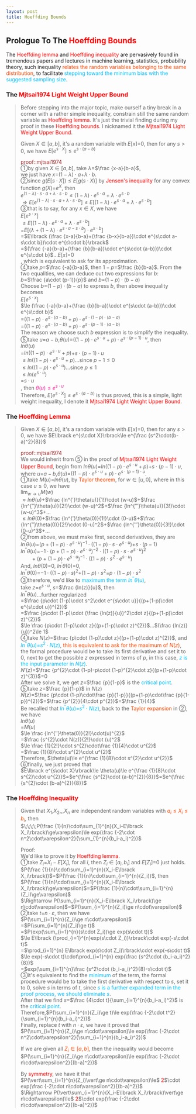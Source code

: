 ```yaml
---
layout: post
title: Hoeffding Bounds
---
```


## Prologue To The <font color="Red">Hoeffding Bounds</font>
<p class="message">
The <font color="Red">Hoeffding lemma</font> and <font color="Red">Hoeffding inequality</font> are pervasively found in tremendous papers 
and lectures in machine learning, statistics, probability theory, such inequality <font color="OrangeRed">relates the random variables 
belonging to the same distribution</font>, to facilitate <font color="DeepSkyBlue">stepping toward the minimum bias with the suggested sampling size</font>.  
</p>

### The <font color="Red">Mjtsai1974 Light Weight Upper Bound</font>
>Before stepping into the major topic, make ourself a tiny break in a corner with a rather simple inequality, constrain still the same random variable as <font color="Red">Hoeffding lemma</font>.  It's just the trivial finding during my proof in these <font color="Red">Hoeffding bounds</font>.  I nicknamed it the <font color="Red">Mjtsai1974 Light Weight Upper Bound</font>.  
>
>Given $X\in\lbrack a,b\rbrack$, it's a random variable with $E\lbrack x\rbrack$=$0$, then for any $s>0$, we have $E\lbrack e^{s\cdot X}\rbrack\le e^{s\cdot(a-b)}$  
>
><font color="Brown">proof::mjtsai1974</font>  
>&#10112;by given $X\in\lbrack a,b\rbrack$, take $\lambda$=$\frac {x-a}{b-a}$,  
>we just have $x$=$(1-\lambda)\cdot a$+$\lambda\cdot b$.  
>&#10113;since $g(E\lbrack s\cdot X\rbrack)\le E\lbrack g(s\cdot X)\rbrack$ by <font color="Red">Jensen's inequality</font> for any convex function $g(X)$=$e^{X}$, then  
>$e^{(1-\lambda)\cdot s\cdot a+\lambda\cdot s\cdot b}\le (1-\lambda)\cdot e^{s\cdot a}+\lambda\cdot e^{s\cdot b}$  
>$\Rightarrow E\lbrack e^{(1-\lambda)\cdot s\cdot a+\lambda\cdot s\cdot b}\rbrack\le E\lbrack (1-\lambda)\cdot e^{s\cdot a}+\lambda\cdot e^{s\cdot b}\rbrack$  
>&#10114;that is to say, for any $x\in X$, we have  
>$E\lbrack e^{s\cdot x}\rbrack$  
>$\le E\lbrack (1-\lambda)\cdot e^{s\cdot a}+\lambda\cdot e^{s\cdot b}\rbrack$  
>=$E\lbrack (\lambda+(1-\lambda)\cdot e^{s\cdot a-s\cdot b})\cdot e^{s\cdot b}\rbrack$  
>=$E\lbrack (\frac {x-a}{b-a}+(\frac {b-x}{b-a})\cdot e^{s\cdot a-s\cdot b})\cdot e^{s\cdot b}\rbrack$  
>=$(\frac {-a}{b-a}+(\frac {b}{b-a})\cdot e^{s\cdot (a-b)})\cdot e^{s\cdot b}$...$E\lbrack x\rbrack$=$0$  
>, which is equivalent to ask for its approximation.   
>&#10115;take $p$=$\frac {-a}{b-a}$, then $1-p$=$\frac {b}{b-a}$.  From the two equalities, we can deduce out two expressions for $b$:  
>$b$=$\frac {a\cdot (p-1)}{p}$ and $b$=$(1-p)\cdot (b-a)$  
>Choose $b$=$(1-p)\cdot (b-a)$ to express $b$, then above inequality becomes  
>$E\lbrack e^{s\cdot x}\rbrack$  
>$\le (\frac {-a}{b-a}+(\frac {b}{b-a})\cdot e^{s\cdot (a-b)})\cdot e^{s\cdot b}$  
>=$((1-p)\cdot e^{s\cdot (a-b)}+p)\cdot e^{s\cdot (1-p)\cdot (b-a)}$  
>=$((1-p)\cdot e^{s\cdot (a-b)}+p)\cdot e^{s\cdot (p-1)\cdot (a-b)}$  
>The reason we choose such $b$ expression is to simplify the inequality.  
>&#10116;take $u$=$a-b$,$\theta(u)$=$((1-p)\cdot e^{s\cdot u}+p)\cdot e^{s\cdot (p-1)\cdot u}$, then  
>$ln\theta(u)$  
>=$ln((1-p)\cdot e^{s\cdot u}+p)$+$s\cdot (p-1)\cdot u$  
>$\le ln((1-p)\cdot e^{s\cdot u}+p)$...since $p-1\le 0$  
>$\le ln((1-p)\cdot e^{s\cdot u})$...since $p\le 1$    
>$\le ln(e^{s\cdot u})$  
>=$s\cdot u$  
>, then <font color="DeepPink">$\theta(u)\le e^{s\cdot u}$</font>  
>Therefore, $E\lbrack e^{s\cdot X}\rbrack\le e^{s\cdot(a-b)}$ is thus proved, this is a simple, light weight inequality, I denote it <font color="Red">Mjtsai1974 Light Weight Upper Bound</font>.  

### The <font color="Red">Hoeffding Lemma</font>
>Given $X\in\lbrack a,b\rbrack$, it's a random variable with $E\lbrack x\rbrack$=$0$, then for any $s>0$, we have $E\lbrack e^{s\cdot X}\rbrack\le e^{\frac {s^2\cdot(b-a)^2}{8}}$  
>
><font color="Brown">proof::mjtsai1974</font>  
>We would inherit from &#10116; in the proof of <font color="Red">Mjtsai1974 Light Weight Upper Bound</font>, begin from $ln\theta(u)$=$ln((1-p)\cdot e^{s\cdot u}+p)$+$s\cdot (p-1)\cdot u$, where $u$=$a-b$,$\theta(u)$=$((1-p)\cdot e^{s\cdot u}+p)\cdot e^{s\cdot (p-1)\cdot u}$.  
>&#10112;take $M(u)$=$ln\theta(u)$, by <font color="OrangeRed">Taylor theorem</font>, for $w\in\lbrack u,0\rbrack$, where in this case $u\le 0$, we have  
>$\lim_{w\rightarrow u}M(w)$  
>$\approx ln\theta(u)$+$\frac {ln^{′}\theta(u)}{1!}\cdot (w-u)$+$\frac {ln^{″}\theta(u)}{2!}\cdot (w-u)^2$+$\frac {ln^{′″}\theta(u)}{3!}\cdot (w-u)^3$+...  
>$\le ln\theta(0)$+$\frac {ln^{′}\theta(0)}{1!}\cdot (0-u)$+$\frac {ln^{″}\theta(0)}{2!}\cdot (0-u)^2$+$\frac {ln^{′″}\theta(0)}{3!}\cdot (0-u)^3$+...  
>&#10113;from above, we must make first, second derivatives, they are  
>$ln^{′}\theta(u)$=$(p+(1-p)\cdot e^{s\cdot u})^{-1}\cdot ((1-p)\cdot s\cdot e^{s\cdot u})$+$s\cdot(p-1)$  
>$ln^{″}\theta(u)$=$-1\cdot (p+(1-p)\cdot e^{s\cdot u})^{-2}\cdot ((1-p)\cdot s\cdot e^{s\cdot u})^{2}$  
>$\;\;\;\;\;\;\;\;+(p+(1-p)\cdot e^{s\cdot u})^{-1}\cdot ((1-p)\cdot s^2\cdot e^{s\cdot u})$  
>And, $ln\theta(0)$=$0$, $ln^{′}\theta(0)$=$0$,  
>$ln^{″}\theta(0)$=$-1\cdot((1-p)\cdot s)^2$+$(1-p)\cdot s^2$=$p\cdot (1-p)\cdot s^2$  
>&#10114;therefore, we'd like to <font color="DeepSkyBlue">maximum the term $ln^{″}\theta(u)$</font>,  
>take $z$=$e^{s\cdot u}$, $s$=$\frac {ln(z)}{u}$, then  
>$ln^{″}\theta(u)$...further regularized  
>=$\frac {p\cdot (1-p)\cdot s^2\cdot e^{s\cdot u}}{(p+(1-p)\cdot e^{s\cdot u})^{2}}$  
>=$\frac {p\cdot (1-p)\cdot (\frac {ln(z)}{u})^2\cdot z}{(p+(1-p)\cdot z)^{2}}$  
>$\le \frac {p\cdot (1-p)\cdot z}{(p+(1-p)\cdot z)^{2}}$...$(\frac {ln(z)}{u})^2\le 1$  
>&#10115;take $N(z)$=$\frac {p\cdot (1-p)\cdot z}{(p+(1-p)\cdot z)^{2}}$, and <font color="DeepSkyBlue">$ln^{″}\theta(u)$=$s^2\cdot N(z)$</font>, <font color="OrangeRed">this is equivalent to ask for the maximum of $N(z)$</font>, the formal procedure would be to take its first derivative and set it to $0$, next to get the possible $z$ expressed in terms of $p$, in this case, <font color="DeepSkyBlue">$z$ is the input parameter in $N(z)$</font>.  
>$N′(z)$=$\frac {p^{2}\cdot (1-p)-p\cdot (1-p)^{2}\cdot z}{(p+(1-p)\cdot z)^{3}}$=$0$  
>After we solve it, we get $z$=$\frac {p}{1-p}$ is the <font color="DeepSkyBlue">critical point</font>.  
>&#10116;take $z$=$\frac {p}{1-p}$ in $N(z)$  
>$N(z)$=$\frac {p\cdot (1-p)\cdot\frac {p}{1-p}}{(p+(1-p)\cdot\frac {p}{1-p})^{2}}$=$\frac {p^{2}}{4\cdot p^{2}}$=$\frac {1}{4}$  
>Be recalled that <font color="DeepSkyBlue">$ln^{″}\theta(u)$=$s^2\cdot N(z)$</font>, back to the <font color="OrangeRed">Taylor expansion</font> in &#10113;, we have  
>$ln\theta(u)$  
>=$M(u)$  
>$\le \frac {ln^{″}\theta(0)}{2!}\cdot(u)^{2}$  
>=$\frac {s^{2}\cdot N(z)}{2!}\cdot (u)^2$  
>$\le \frac {1}{2!}\cdot s^{2}\cdot\frac {1}{4}\cdot u^{2}$  
>=$\frac {1}{8}\cdot s^{2}\cdot u^{2}$  
>Therefore, $\theta(u)\le e^{\frac {1}{8}\cdot s^{2}\cdot u^{2}}$  
>&#10117;finally, we just proved that  
>$E\lbrack e^{s\cdot X}\rbrack\le \theta(u)\le e^{\frac {1}{8}\cdot s^{2}\cdot u^{2}}$=$e^{\frac {s^{2}\cdot (a-b)^{2}}{8}}$=$e^{\frac {s^{2}\cdot (b-a)^{2}}{8}}$  

### The <font color="Red">Hoeffding Inequality</font>
>Given that $X_1$,$X_2$,,,$X_n$ are independent random variables with <font color="OrangeRed">$a_i\le X_i\le b_i$</font>, then  
>$\;\;\;\;P(\frac {1}{n}\cdot\sum_{1}^{n}(X_i-E\lbrack X_i\rbrack)\ge\varepsilon)\le exp(\frac {-2\cdot n^2\cdot\varepsilon^2}{\sum_{1}^{n}(b_i-a_i)^2})$  
>
>Proof:  
>We'd like to prove it by <font color="Red">Hoeffding lemma</font>.  
>&#10112;take $Z_i$=$X_i-E\lbrack X_i\rbrack$, for all $i$, then $Z_i\in\lbrack a_i,b_i\rbrack$ and $E\lbrack Z_i\rbrack$=$0$ just holds.  
>$P(\frac {1}{n}\cdot\sum_{i=1}^{n}(X_i-E\lbrack X_i\rbrack))$=$P(\frac {1}{n}\cdot\sum_{i=1}^{n}(Z_i))$, then  
>$P(\frac {1}{n}\cdot\sum_{i=1}^{n}(X_i-E\lbrack X_i\rbrack)\ge\varepsilon)$=$P(\frac {1}{n}\cdot\sum_{i=1}^{n}(Z_i)\ge\varepsilon)$  
>$\Rightarrow P(\sum_{i=1}^{n}(X_i-E\lbrack X_i\rbrack)\ge n\cdot\varepsilon)$=$P(\sum_{i=1}^{n}(Z_i)\ge n\cdot\varepsilon)$  
>&#10113;take $t$=$n\cdot\varepsilon$, then we have  
>$P(\sum_{i=1}^{n}(Z_i)\ge n\cdot\varepsilon)$  
>=$P(\sum_{i=1}^{n}(Z_i)\ge t)$  
>=$P(exp(\sum_{i=1}^{n}(s\cdot Z_i))\ge exp(s\cdot t))$  
>$\le E\lbrack (\prod_{i=1}^{n}exp(s\cdot Z_i))\rbrack\cdot exp(-s\cdot t)$  
>=$\prod_{i=1}^{n} E\lbrack exp(s\cdot Z_i)\rbrack\cdot exp(-s\cdot t)$  
>$\le exp(-s\cdot t)\cdot\prod_{i=1}^{n} exp(\frac {s^2\cdot (b_i-a_i)^2}{8})$  
>=$exp(\sum_{i=1}^{n}\frac {s^2\cdot (b_i-a_i)^2}{8}-s\cdot t)$  
>&#10114;it's equivalent to find the <font color="DeepSkyBlue">minimum</font> of the term, the formal procedure would be to take the first derivative with respect to $s$, set it to $0$, solve $s$ in terms of $t$, since <font color="DeepSkyBlue">$s$ is a further expanded term in the proof process, we should eliminate $s$</font>.  
>After that we find $s$=$\frac {4\cdot t}{\sum_{i=1}^{n}(b_i-a_i)^2}$ is the <font color="DeepSkyBlue">critical point</font>.  
>Therefore,$P(\sum_{i=1}^{n}(Z_i)\ge t)\le exp(\frac {-2\cdot t^2}{\sum_{i=1}^{n}(b_i-a_i)^2})$  
>Finally, replace $t$ with $n\cdot\varepsilon$, we have it proved that  
>$P(\sum_{i=1}^{n}(Z_i)\ge n\cdot\varepsilon)\le exp(\frac {-2\cdot n^2\cdot\varepsilon^2}{\sum_{i=1}^{n}(b_i-a_i)^2})$  
>
>If we are given all <font color="OrangeRed">$Z_i\in\lbrack a,b\rbrack$</font>, then the inequality would become  
>$P(\sum_{i=1}^{n}(Z_i)\ge n\cdot\varepsilon)\le exp(\frac {-2\cdot n\cdot\varepsilon^2}{(b-a)^2})$  
>
>By <font color="Red">symmetry</font>, we have it that  
>$P(\vert\sum_{i=1}^{n}(Z_i)\vert\ge n\cdot\varepsilon)\le$ <font color="Red">2</font>$\cdot exp(\frac {-2\cdot n\cdot\varepsilon^2}{(b-a)^2})$  
>$\Rightarrow P(\vert\sum_{i=1}^{n}(X_i-E\lbrack X_i\rbrack)\vert\ge n\cdot\varepsilon)\le$ <font color="Red">2</font>$\cdot exp(\frac {-2\cdot n\cdot\varepsilon^2}{(b-a)^2})$

<!-- Γ -->
<!-- \frac{\Gamma(k + n)}{\Gamma(n)} \frac{1}{r^k}  -->
<!-- \mbox{\large$\vert$}\nolimits_0^\infty -->
<!-- \vert_0^\infty -->
<!-- &prime; ′ -->
<!-- &Prime; ″ -->
<!-- \overline{X_n} -->
<!-- \frac{{\overline {X_n}}-\mu}{S/\sqrt n} -->
<!-- \lim_{t\rightarrow\infty} -->
<!-- \begin{array}{l}f'(x)\\f''(x)\\f'''(x)\\f''''(x)\end{array} -->
<!-- \\{Z\vert Z\ge t\\} -->
<!-- Z\in\lbrack a,b\rbrack -->
<!-- E\lbrack Z\rbrack -->
<!-- Var\lbrack Z\rbrack -->
<!-- \left|X\right| absolute value of X-->
<!-- \Leftrightarrow -->
<!-- \ln\left(\right)-->
<!-- \prod_{}^{}-->

<!-- Notes -->
<!-- <font color="OrangeRed">items, verb, to make it the focus</font> -->
<!-- <font color="Red">KKT</font> -->
<!-- <font color="Red">SMO heuristics</font> -->
<!-- <font color="Red">F</font> distribution -->
<!-- <font color="Red">t</font> distribution -->
<!-- <font color="DeepSkyBlue">suggested item, soft item</font> -->
<!-- <font color="RoyalBlue">old alpha</font> -->
<!-- <font color="Green">new alpha</font> -->

<!-- <font color="DeepPink">positive conclusion, finding</font> -->
<!-- <font color="RosyBrown">negative conclusion, finding</font> -->

<!-- <font color="#00ADAD">policy</font> -->
<!-- <font color="#6100A8">full observable</font> -->
<!-- <font color="#FFAC12">partial observable</font> -->
<!-- <font color="#EB00EB">stochastic</font> -->
<!-- <font color="#8400E6">state transition</font> -->
<!-- <font color="#D600D6">discount factor gamma $\gamma$</font> -->
<!-- <font color="#D600D6">$V(S)$</font> -->
<!-- <font color="#9300FF">immediate reward R(S)</font> -->